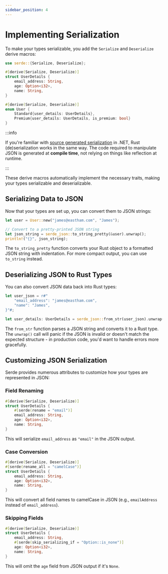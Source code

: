 ```yaml
---
sidebar_position: 4
---
```


# Implementing Serialization

To make your types serializable, you add the `Serialize` and `Deserialize` derive macros:

```rust showLineNumbers
use serde::{Serialize, Deserialize};

#[derive(Serialize, Deserialize)]
struct UserDetails {
    email_address: String,
    age: Option<i32>,
    name: String,
}

#[derive(Serialize, Deserialize)]
enum User {
    Standard{user_details: UserDetails},
    Premium{user_details: UserDetails, is_premium: bool}
}
```

:::info

If you're familiar with [source generated serialization](https://learn.microsoft.com/en-us/dotnet/standard/serialization/system-text-json/source-generation) in .NET, Rust (de)serialization works in the same way. The code required to manipulate JSON is generated at **compile time**, not relying on things like reflection at runtime.

:::

These derive macros automatically implement the necessary traits, making your types serializable and deserializable.

## Serializing Data to JSON

Now that your types are set up, you can convert them to JSON strings:

```rust showLineNumbers
let user = User::new("james@eastham.com", "James");

// Convert to a pretty-printed JSON string
let json_string = serde_json::to_string_pretty(&user).unwrap();
println!("{}", json_string);
```

The `to_string_pretty` function converts your Rust object to a formatted JSON string with indentation. For more compact output, you can use `to_string` instead.

## Deserializing JSON to Rust Types

You can also convert JSON data back into Rust types:

```rust showLineNumbers
let user_json = r#"
    "email_address": "james@eastham.com",
    "name": "James",
}"#;

let user_details: UserDetails = serde_json::from_str(user_json).unwrap();
```

The `from_str` function parses a JSON string and converts it to a Rust type. The `unwrap()` call will panic if the JSON is invalid or doesn't match the expected structure - in production code, you'd want to handle errors more gracefully.

## Customizing JSON Serialization

Serde provides numerous attributes to customize how your types are represented in JSON:

### Field Renaming

```rust showLineNumbers
#[derive(Serialize, Deserialize)]
struct UserDetails {
    #[serde(rename = "email")]
    email_address: String,
    age: Option<i32>,
    name: String,
}
```

This will serialize `email_address` as `"email"` in the JSON output.

### Case Conversion

```rust showLineNumbers
#[derive(Serialize, Deserialize)]
#[serde(rename_all = "camelCase")]
struct UserDetails {
    email_address: String,
    age: Option<i32>,
    name: String,
}
```

This will convert all field names to camelCase in JSON (e.g., `emailAddress` instead of `email_address`).

### Skipping Fields

```rust showLineNumbers
#[derive(Serialize, Deserialize)]
struct UserDetails {
    email_address: String,
    #[serde(skip_serializing_if = "Option::is_none")]
    age: Option<i32>,
    name: String,
}
```

This will omit the `age` field from JSON output if it's `None`.